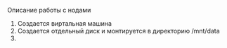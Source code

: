 Описание работы с нодами

1. Создается виртальная машина
2. Создается отдельный диск и монтируется в директорию /mnt/data
3. 